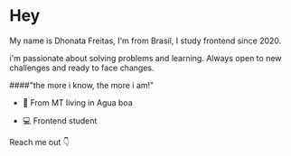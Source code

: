 # Hey 

My name is Dhonata Freitas, I'm from Brasil, I study frontend since 2020.

i'm passionate about solving problems and learning. Always open to new challenges and ready to face changes.


####"the more i know, the more i am!"


- 📍 From MT living in Agua boa

- 💻 Frontend student

Reach me out 👇

